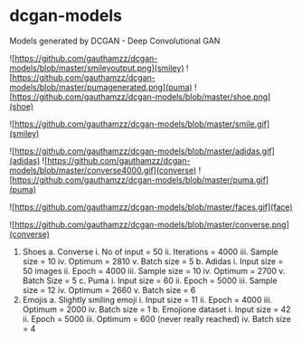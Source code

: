 # dcgan-models
Models generated by DCGAN - Deep Convolutional GAN

![https://github.com/gauthamzz/dcgan-models/blob/master/smileyoutput.png](smiley)
![https://github.com/gauthamzz/dcgan-models/blob/master/pumagenerated.png](puma)
![https://github.com/gauthamzz/dcgan-models/blob/master/shoe.png](shoe)

![https://github.com/gauthamzz/dcgan-models/blob/master/smile.gif](smiley)

![https://github.com/gauthamzz/dcgan-models/blob/master/adidas.gif](adidas)
![https://github.com/gauthamzz/dcgan-models/blob/master/converse4000.gif](converse)
![https://github.com/gauthamzz/dcgan-models/blob/master/puma.gif](puma)

![https://github.com/gauthamzz/dcgan-models/blob/master/faces.gif](face)

![https://github.com/gauthamzz/dcgan-models/blob/master/converse.png](converse)


1. Shoes
    a. Converse
        i. No of input = 50
        ii. Iterations = 4000
        iii. Sample size = 10
        iv. Optimum = 2810
        v. Batch size = 5
    b. Adidas
        i. Input size = 50 images
        ii. Epoch = 4000
        iii. Sample size = 10
        iv. Optimum = 2700
        v. Batch Size = 5
    c. Puma
        i. Input size = 60
        ii. Epoch = 5000
        iii. Sample size = 12
        iv. Optimum = 2660
        v. Batch size = 6
2. Emojis
        a. Slightly smiling emoji
        i. Input size = 11
        ii. Epoch = 4000
        iii. Optimum = 2000
        iv. Batch size = 1
b. Emojione dataset
        i. Input size = 42
        ii. Epoch = 5000
        iii. Optimum = 600 (never really reached)
        iv. Batch size = 4 
